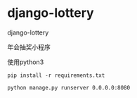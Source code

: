 # django-lottery
django-lottery


年会抽奖小程序

使用python3

```
pip install -r requirements.txt
```

```
python manage.py runserver 0.0.0.0:8080
```
